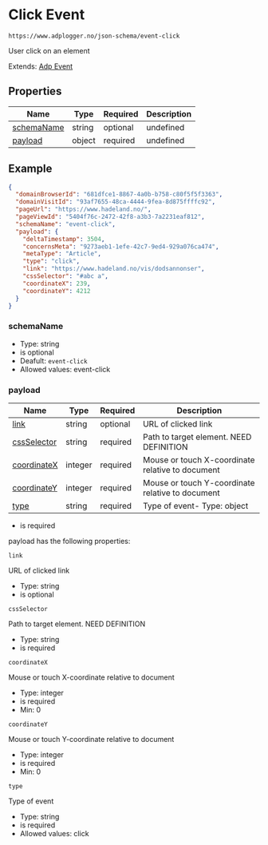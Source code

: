 
# Click Event

```
https://www.adplogger.no/json-schema/event-click
```

User click on an element

Extends: [Adp Event](./event.md)

## Properties

Name | Type | Required | Description
---- | ---- | -------- | -----------
[schemaName](#schemaName) | string | optional | undefined
[payload](#payload) | object | required | undefined

## Example

```json
{
  "domainBrowserId": "681dfce1-8867-4a0b-b758-c80f5f5f3363",
  "domainVisitId": "93af7655-48ca-4444-9fea-8d875ffffc92",
  "pageUrl": "https://www.hadeland.no/",
  "pageViewId": "5404f76c-2472-42f8-a3b3-7a2231eaf812",
  "schemaName": "event-click",
  "payload": {
    "deltaTimestamp": 3504,
    "concernsMeta": "9273aeb1-1efe-42c7-9ed4-929a076ca474",
    "metaType": "Article",
    "type": "click",
    "link": "https://www.hadeland.no/vis/dodsannonser",
    "cssSelector": "#abc a",
    "coordinateX": 239,
    "coordinateY": 4212
  }
}
```





### schemaName

- Type: string
- is optional
- Deafult: `event-click`
- Allowed values: event-click


### payload

Name | Type | Required | Description
---- | ---- | -------- | -----------
[link](#link) | string | optional | URL of clicked link
[cssSelector](#cssSelector) | string | required | Path to target element. NEED DEFINITION
[coordinateX](#coordinateX) | integer | required | Mouse or touch X-coordinate relative to document
[coordinateY](#coordinateY) | integer | required | Mouse or touch Y-coordinate relative to document
[type](#type) | string | required | Type of event- Type: object
- is required


payload has the following properties:


`link`

URL of clicked link

- Type: string
- is optional

`cssSelector`

Path to target element. NEED DEFINITION

- Type: string
- is required

`coordinateX`

Mouse or touch X-coordinate relative to document

- Type: integer
- is required
- Min: 0

`coordinateY`

Mouse or touch Y-coordinate relative to document

- Type: integer
- is required
- Min: 0

`type`

Type of event

- Type: string
- is required
- Allowed values: click

